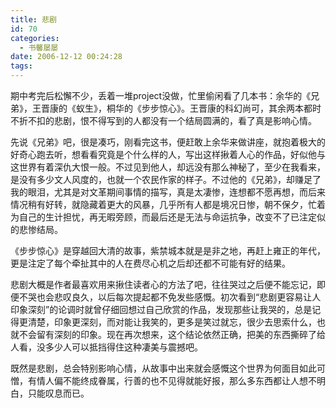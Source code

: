 ```yaml
---
title: 悲剧
id: 70
categories:
  - 书馨屡屡
date: 2006-12-12 00:24:28
tags:
---
```


期中考完后松懈不少，丢着一堆project没做，忙里偷闲看了几本书：余华的《兄弟》，王晋康的《蚁生》，桐华的《步步惊心》。王晋康的科幻尚可，其余两本都时不折不扣的悲剧，恨不得写到的人都没有一个结局圆满的，看了真是影响心情。

先说《兄弟》吧，很是凑巧，刚看完这书，便赶敢上余华来做讲座，就抱着极大的好奇心跑去听，想看看究竟是个什么样的人，写出这样揪着人心的作品，好似他与这世界有着深仇大恨一般。不过见到他人，却远没有那么神秘了，至少在我看来，是没有多少文人风度的，也就一个农民作家的样子。不过他的《兄弟》，却赚足了我的眼泪，尤其是对文革期间事情的描写，真是太凄惨，连想都不愿再想，而后来情况稍有好转，就隐藏着更大的风暴，几乎所有人都是境况日惨，朝不保夕，忙着为自己的生计担忧，再无暇旁顾，而最后还是无法与命运抗争，改变不了已注定似的悲惨结局。

《步步惊心》是穿越回大清的故事，紫禁城本就是是非之地，再赶上雍正的年代，更是注定了每个牵扯其中的人在费尽心机之后却还都不可能有好的结果。

悲剧大概是作者最喜欢用来揪住读者心的方法了吧，往往哭过之后便不能忘记，即便不哭也会悲叹良久，以后每次提起都不免发些感慨。初次看到“悲剧更容易让人印象深刻”的论调时就曾仔细回想过自己欣赏的作品，发现那些让我哭的，总是记得更清楚，印象更深刻，而对能让我笑的，更多是笑过就忘，很少去思索什么，也就不会留有深刻的印象。现在再次想来，这个结论依然正确，把美的东西撕碎了给人看，没多少人可以抵挡得住这种凄美与震撼吧。

既然是悲剧，总会特别影响心情，从故事中出来就会感慨这个世界为何面目如此可憎，有情人偏不能终成眷属，行善的也不见得就能好报，那么多东西都让人想不明白，只能叹息而已。
